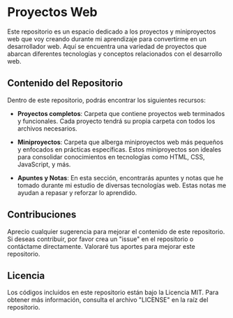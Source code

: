 # Proyectos Web

Este repositorio es un espacio dedicado a los proyectos y miniproyectos web que voy creando durante mi aprendizaje para convertirme en un desarrollador web. Aquí se encuentra una variedad de proyectos que abarcan diferentes tecnologías y conceptos relacionados con el desarrollo web.

## Contenido del Repositorio

Dentro de este repositorio, podrás encontrar los siguientes recursos:

- **Proyectos completos**: Carpeta que contiene proyectos web terminados y funcionales. Cada proyecto tendrá su propia carpeta con todos los archivos necesarios.

- **Miniproyectos**: Carpeta que alberga miniproyectos web más pequeños y enfocados en prácticas específicas. Estos miniproyectos son ideales para consolidar conocimientos en tecnologías como HTML, CSS, JavaScript, y más.

- **Apuntes y Notas**: En esta sección, encontrarás apuntes y notas que he tomado durante mi estudio de diversas tecnologías web. Estas notas me ayudan a repasar y reforzar lo aprendido.

## Contribuciones

Aprecio cualquier sugerencia para mejorar el contenido de este repositorio. Si deseas contribuir, por favor crea un "issue" en el repositorio o contáctame directamente. Valoraré tus aportes para mejorar este repositorio.

## Licencia

Los códigos incluidos en este repositorio están bajo la Licencia MIT. Para obtener más información, consulta el archivo "LICENSE" en la raíz del repositorio.
